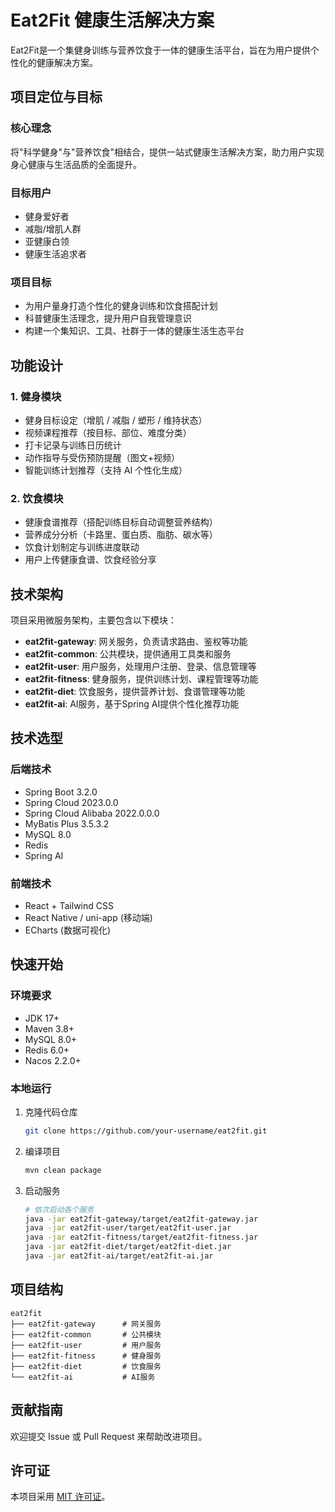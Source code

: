 # Eat2Fit 健康生活解决方案

Eat2Fit是一个集健身训练与营养饮食于一体的健康生活平台，旨在为用户提供个性化的健康解决方案。

## 项目定位与目标

### 核心理念
将"科学健身"与"营养饮食"相结合，提供一站式健康生活解决方案，助力用户实现身心健康与生活品质的全面提升。

### 目标用户
- 健身爱好者
- 减脂/增肌人群
- 亚健康白领
- 健康生活追求者

### 项目目标
- 为用户量身打造个性化的健身训练和饮食搭配计划
- 科普健康生活理念，提升用户自我管理意识
- 构建一个集知识、工具、社群于一体的健康生活生态平台

## 功能设计

### 1. 健身模块
- 健身目标设定（增肌 / 减脂 / 塑形 / 维持状态）
- 视频课程推荐（按目标、部位、难度分类）
- 打卡记录与训练日历统计
- 动作指导与受伤预防提醒（图文+视频）
- 智能训练计划推荐（支持 AI 个性化生成）

### 2. 饮食模块
- 健康食谱推荐（搭配训练目标自动调整营养结构）
- 营养成分分析（卡路里、蛋白质、脂肪、碳水等）
- 饮食计划制定与训练进度联动
- 用户上传健康食谱、饮食经验分享

## 技术架构

项目采用微服务架构，主要包含以下模块：

- **eat2fit-gateway**: 网关服务，负责请求路由、鉴权等功能
- **eat2fit-common**: 公共模块，提供通用工具类和服务
- **eat2fit-user**: 用户服务，处理用户注册、登录、信息管理等
- **eat2fit-fitness**: 健身服务，提供训练计划、课程管理等功能
- **eat2fit-diet**: 饮食服务，提供营养计划、食谱管理等功能
- **eat2fit-ai**: AI服务，基于Spring AI提供个性化推荐功能

## 技术选型

### 后端技术
- Spring Boot 3.2.0
- Spring Cloud 2023.0.0
- Spring Cloud Alibaba 2022.0.0.0
- MyBatis Plus 3.5.3.2
- MySQL 8.0
- Redis
- Spring AI

### 前端技术
- React + Tailwind CSS
- React Native / uni-app (移动端)
- ECharts (数据可视化)

## 快速开始

### 环境要求
- JDK 17+
- Maven 3.8+
- MySQL 8.0+
- Redis 6.0+
- Nacos 2.2.0+

### 本地运行
1. 克隆代码仓库
   ```bash
   git clone https://github.com/your-username/eat2fit.git
   ```

2. 编译项目
   ```bash
   mvn clean package
   ```

3. 启动服务
   ```bash
   # 依次启动各个服务
   java -jar eat2fit-gateway/target/eat2fit-gateway.jar
   java -jar eat2fit-user/target/eat2fit-user.jar
   java -jar eat2fit-fitness/target/eat2fit-fitness.jar
   java -jar eat2fit-diet/target/eat2fit-diet.jar
   java -jar eat2fit-ai/target/eat2fit-ai.jar
   ```

## 项目结构
```
eat2fit
├── eat2fit-gateway      # 网关服务
├── eat2fit-common       # 公共模块
├── eat2fit-user         # 用户服务
├── eat2fit-fitness      # 健身服务
├── eat2fit-diet         # 饮食服务
└── eat2fit-ai           # AI服务
```

## 贡献指南
欢迎提交 Issue 或 Pull Request 来帮助改进项目。

## 许可证
本项目采用 [MIT 许可证](LICENSE)。 